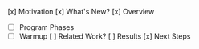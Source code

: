 [x] Motivation
[x] What's New?
[x] Overview
  - [ ] Program Phases
  - [ ] Warmup
[ ] Related Work?
[ ] Results
[x] Next Steps

